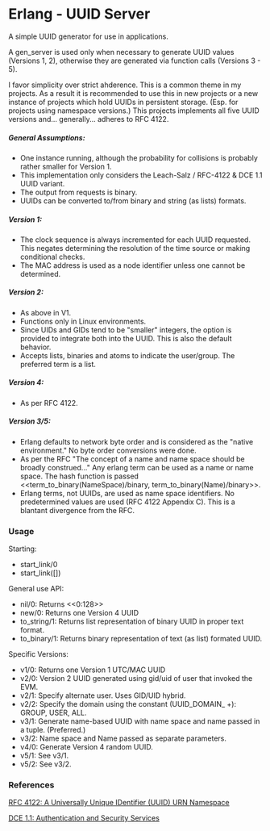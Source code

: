# Erlang - UUID Server
A simple UUID generator for use in applications.

A gen_server is used only when necessary to generate UUID values (Versions 1, 2), otherwise they are generated via function calls (Versions 3 - 5).

I favor simplicity over strict ahderence. This is a common theme in my projects. As a result it is recommended to use this in new projects or a new instance of projects which hold UUIDs in persistent storage. (Esp. for projects using namespace versions.) This projects implements all five UUID versions and... generally... adheres to RFC 4122.

##### General Assumptions:
 - One instance running, although the probability for collisions is probably rather smaller for Version 1.
 - This implementation only considers the Leach-Salz / RFC-4122 & DCE 1.1 UUID variant.
 - The output from requests is binary.
 - UUIDs can be converted to/from binary and string (as lists) formats.

##### Version 1:
 - The clock sequence is always incremented for each UUID requested. This negates determining the resolution of the time source or making conditional checks.
 - The MAC address is used as a node identifier unless one cannot be determined.
 
##### Version 2:
 - As above in V1.
 - Functions only in Linux environments.
 - Since UIDs and GIDs tend to be "smaller" integers, the option is provided to integrate both into the UUID. This is also the default behavior.
 - Accepts lists, binaries and atoms to indicate the user/group. The preferred term is a list.
 
##### Version 4:
 - As per RFC 4122.
 
##### Version 3/5:
 - Erlang defaults to network byte order and is considered as the "native environment." No byte order conversions were done.
 - As per the RFC "The concept of a name and name space should be broadly construed..." Any erlang term can be used as a name or name space. The hash function is passed <<term_to_binary(NameSpace)/binary, term_to_binary(Name)/binary>>.
 - Erlang terms, not UUIDs, are used as name space identifiers. No predetermined values are used (RFC 4122 Appendix C). This is a blantant divergence from the RFC.

### Usage

Starting:
 - start_link/0
 - start_link([])

General use API:

 - nil/0: Returns <<0:128>>
 - new/0: Returns one Version 4 UUID
 - to_string/1: Returns list representation of binary UUID in proper text format.
 - to_binary/1: Returns binary representation of text (as list) formated UUID.
 
Specific Versions:

 - v1/0: Returns one Version 1 UTC/MAC UUID
 - v2/0: Version 2 UUID generated using gid/uid of user that invoked the EVM.
 - v2/1: Specify alternate user. Uses GID/UID hybrid.
 - v2/2: Specify the domain using the constant (UUID_DOMAIN_ +): GROUP, USER, ALL.
 - v3/1: Generate name-based UUID with name space and name passed in a tuple. (Preferred.)
 - v3/2: Name space and Name passed as separate parameters.
 - v4/0: Generate Version 4 random UUID.
 - v5/1: See v3/1.
 - v5/2: See v3/2.
 
### References

[RFC 4122: A Universally Unique IDentifier (UUID) URN Namespace](https://tools.ietf.org/html/rfc4122)

[DCE 1.1: Authentication and Security Services](https://pubs.opengroup.org/onlinepubs/9696989899/chap5.htm#tagcjh_08_02_01_01)
